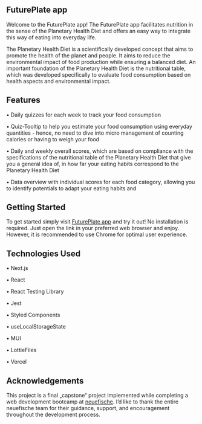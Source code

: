 ## FuturePlate app

Welcome to the FuturePlate app! The FuturePlate app facilitates nutrition in the sense of the Planetary Health Diet and offers an easy way to integrate this way of eating into everyday life.

The Planetary Health Diet is a scientifically developed concept that aims to promote the health of the planet and people. It aims to reduce the environmental impact of food production while ensuring a balanced diet. An important foundation of the Planetary Health Diet is the nutritional table, which was developed specifically to evaluate food consumption based on health aspects and environmental impact.

## Features

•	 Daily quizzes for each week to track your food consumption

•	Quiz-Tooltip to help you estimate your food consumption using everyday quantities - hence, no need to dive into micro management of counting calories or having to weigh your food

•	Daily and weekly overall scores, which are based on compliance with the specifications of the nutritional table of the Planetary Health Diet that give you a general idea of, in how far your eating habits correspond to the Planetary Health Diet

•	Data overview with individual scores for each food category, allowing you to identify potentials to adapt your eating habits and 
  
  
## Getting Started

To get started simply visit [FuturePlate app](https://capstone-project-alinawinter.vercel.app/) and try it out! No installation is required. Just open the link in your preferred web browser and enjoy. However, it is recommended to use Chrome for optimal user experience.

## Technologies Used

•	Next.js 

•	React 

•	React Testing Library

•	Jest

•	Styled Components

•	useLocalStorageState

•	MUI

•	LottieFiles

•	Vercel

## Acknowledgements

This project is a final „capstone“ project implemented while completing a web development bootcamp at [neuefische](https://www.neuefische.de/). I’d like to thank the entire neuefische team for their guidance, support, and encouragement throughout the development process.

